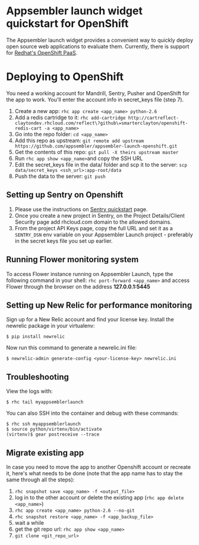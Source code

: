Appsembler launch widget quickstart for OpenShift
=================================================

The Appsembler launch widget provides a convenient way to quickly deploy open source web applications to evaluate them. Currently, there is support for [Redhat's OpenShift PaaS](http://openshift.com).

# Deploying to OpenShift
You need a working account for Mandrill, Sentry, Pusher and OpenShift for the app to work. You'll enter the account info in secret_keys file (step 7).

1. Create a new app: `rhc app create <app_name> python-2.6`
2. Add a redis cartridge to it: `rhc add-cartridge http://cartreflect-claytondev.rhcloud.com/reflect\?github\=smarterclayton/openshift-redis-cart -a <app_name>`
3. Go into the repo folder: `cd <app_name>`
4. Add this repo as upstream: `git remote add upstream https://github.com/appsembler/appsembler-launch-openshift.git`
5. Get the contents of this repo: `git pull -X theirs upstream master`
6. Run `rhc app show <app_name>`and copy the SSH URL
7. Edit the secret_keys file in the data/ folder and scp it to the server: `scp data/secret_keys <ssh_url>:app-root/data`
8. Push the data to the server: `git push`


## Setting up Sentry on Openshift
1. Please use the instructions on [Sentry quickstart](https://github.com/zemanel/openshift-sentry-quickstart) page.
2. Once you create a new project in Sentry, on the Project Details/Client Security page add rhcloud.com domain to the allowed domains.
3. From the project API Keys page, copy the full URL and set it as a `SENTRY_DSN` env variable on your Appsembler Launch project - preferably in the secret keys file you set up earlier.

## Running Flower monitoring system
To access Flower instance running on Appsembler Launch, type the following command in your shell: `rhc port-forward <app_name>` and access Flower through the browser on the address **127.0.0.1:5445**


Setting up New Relic for performance monitoring
-----------------------------------------------

Sign up for a New Relic account and find your license key. Install the newrelic package in your virtualenv:

```
$ pip install newrelic
```

Now run this command to generate a newrelic.ini file:

```
$ newrelic-admin generate-config <your-license-key> newrelic.ini
```

Troubleshooting
---------------

View the logs with:

```
$ rhc tail myappsemblerlaunch
```

You can also SSH into the container and debug with these commands:

```
$ rhc ssh myappsemblerlaunch
$ source python/virtenv/bin/activate
(virtenv)$ gear postreceive --trace
```

Migrate existing app
--------------------

In case you need to move the app to another Openshift account or recreate it, here's what needs to be done (note that the app name has to stay the same through all the steps):

1. `rhc snapshot save <app_name> -f <output_file>`
2. log in to the other account or delete the existing app (`rhc app delete <app_name>`)
3. `rhc app create <app_name> python-2.6 --no-git`
4. `rhc snapshot restore <app_name> -f <app_backup_file>`
5. wait a while
6. get the git repo url: `rhc app show <app_name>`
7. `git clone <git_repo_url>`
